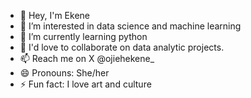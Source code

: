 - 👋 Hey, I'm Ekene
- 👀 I’m interested in data science and machine learning
- 🌱 I’m currently learning python
- 💞️ I'd love to collaborate on data analytic projects.
- 📫 Reach me on X @ojiehekene_
- 😄 Pronouns: She/her
- ⚡ Fun fact: I love art and culture

<!---
Kheene145/Kheene145 is a ✨ special ✨ repository because its `README.md` (this file) appears on your GitHub profile.
You can click the Preview link to take a look at your changes.
--->
